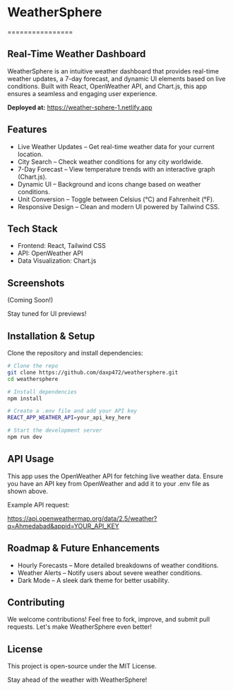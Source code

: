 # WeatherSphere
================

Real-Time Weather Dashboard
---------------------------

WeatherSphere is an intuitive weather dashboard that provides real-time weather updates, a 7-day forecast, and dynamic UI elements based on live conditions. Built with React, OpenWeather API, and Chart.js, this app ensures a seamless and engaging user experience.

**Deployed at:** https://weather-sphere-1.netlify.app

## Features

* Live Weather Updates – Get real-time weather data for your current location.
* City Search – Check weather conditions for any city worldwide.
* 7-Day Forecast – View temperature trends with an interactive graph (Chart.js).
* Dynamic UI – Background and icons change based on weather conditions.
* Unit Conversion – Toggle between Celsius (°C) and Fahrenheit (°F).
* Responsive Design – Clean and modern UI powered by Tailwind CSS.

## Tech Stack

* Frontend: React, Tailwind CSS
* API: OpenWeather API
* Data Visualization: Chart.js

## Screenshots

(Coming Soon!)

Stay tuned for UI previews!

## Installation & Setup

Clone the repository and install dependencies:

```bash
# Clone the repo
git clone https://github.com/daxp472/weathersphere.git
cd weathersphere

# Install dependencies
npm install

# Create a .env file and add your API key
REACT_APP_WEATHER_API=your_api_key_here

# Start the development server
npm run dev
```

## API Usage

This app uses the OpenWeather API for fetching live weather data. Ensure you have an API key from OpenWeather and add it to your .env file as shown above.

Example API request:

https://api.openweathermap.org/data/2.5/weather?q=Ahmedabad&appid=YOUR_API_KEY

## Roadmap & Future Enhancements

* Hourly Forecasts – More detailed breakdowns of weather conditions.
* Weather Alerts – Notify users about severe weather conditions.
* Dark Mode – A sleek dark theme for better usability.

## Contributing

We welcome contributions! Feel free to fork, improve, and submit pull requests. Let's make WeatherSphere even better!

## License

This project is open-source under the MIT License.

Stay ahead of the weather with WeatherSphere!